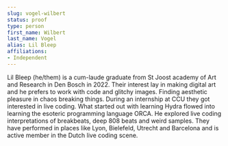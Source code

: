```yaml
---
slug: vogel-wilbert
status: proof
type: person
first_name: Wilbert
last_name: Vogel
alias: Lil Bleep
affiliations:
- Independent
---
```


Lil Bleep (he/them) is a cum-laude graduate from St Joost academy of Art and Research in Den Bosch in 2022. Their interest lay in making digital art and he prefers to work with code and glitchy images. Finding aesthetic pleasure in chaos breaking things. During an internship at CCU they got interested in live coding. What started out with learning Hydra flowed into learning the esoteric programming language ORCA. He explored live coding interpretations of breakbeats, deep 808 beats and weird samples. They have performed in places like Lyon, Bielefeld, Utrecht and Barcelona and is active member in the Dutch live coding scene.


